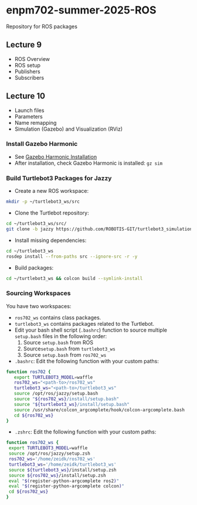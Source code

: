 # enpm702-summer-2025-ROS
Repository for ROS packages

## Lecture 9
- ROS Overview
- ROS setup
- Publishers
- Subscribers

## Lecture 10
- Launch files
- Parameters
- Name remapping
- Simulation (Gazebo) and Visualization (RViz)

### Install Gazebo Harmonic

- See [Gazebo Harmonic Installation](https://gazebosim.org/docs/harmonic/install_ubuntu/)
- After installation, check Gazebo Harmonic is installed: `gz sim`
    
### Build Turtlebot3 Packages for Jazzy
- Create a new ROS workspace: 
```bash
mkdir -p ~/turtlebot3_ws/src
```
- Clone the Turtlebot repository:
```bash
cd ~/turtlebot3_ws/src/
git clone -b jazzy https://github.com/ROBOTIS-GIT/turtlebot3_simulations.git
```
- Install missing dependencies:
```bash
cd ~/turtlebot3_ws
rosdep install --from-paths src --ignore-src -r -y
```
- Build packages:
```bash
cd ~/turtlebot3_ws && colcon build --symlink-install
```

### Sourcing Workspaces

You have two workspaces:
 - `ros702_ws` contains class packages.
 - `turtlebot3_ws` contains packages related to the Turtlebot.
 - Edit your bash shell script (`.bashrc`) function to source multiple `setup.bash` files in the following order:
    1. Source `setup.bash` from ROS
    2. Source`setup.bash` from `turtlebot3_ws`
    3. Source `setup.bash` from `ros702_ws`
 - `.bashrc`: Edit the following function with your custom paths:
 ```bash
 function ros702 {
    export TURTLEBOT3_MODEL=waffle
    ros702_ws="<path-to>/ros702_ws"
    turtlebot3_ws="<path-to>/turtlebot3_ws"
    source /opt/ros/jazzy/setup.bash
    source "${ros702_ws}/install/setup.bash"
    source "${turtlebot3_ws}/install/setup.bash"
    source /usr/share/colcon_argcomplete/hook/colcon-argcomplete.bash
    cd ${ros702_ws}
}
 ```
  - `.zshrc`: Edit the following function with your custom paths:
 ```bash
function ros702_ws {
  export TURTLEBOT3_MODEL=waffle
  source /opt/ros/jazzy/setup.zsh
  ros702_ws='/home/zeidk/ros702_ws'
  turtlebot3_ws='/home/zeidk/turtlebot3_ws'
  source ${turtlebot3_ws}/install/setup.zsh
  source ${ros702_ws}/install/setup.zsh
  eval "$(register-python-argcomplete ros2)"
  eval "$(register-python-argcomplete colcon)"
  cd ${ros702_ws}
}
 ```


